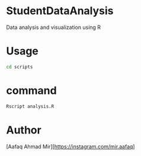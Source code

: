 # StudentDataAnalysis
Data analysis and visualization using R
# Usage

```bash
cd scripts
```
# command 
```bash
Rscript analysis.R
```
# Author 
[Aafaq Ahmad Mir][https://instagram.com/mir.aafaq]



